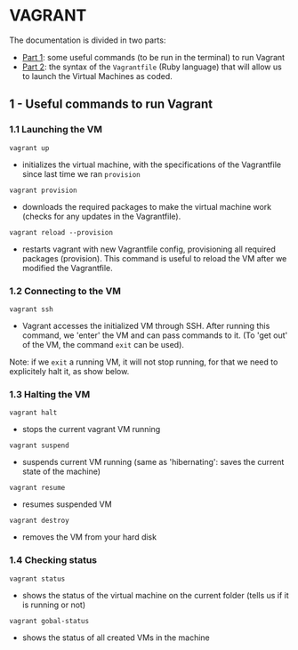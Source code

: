 # VAGRANT 

The documentation is divided in two parts:
- [Part 1](#1---useful-commands-to-run-vagrant): some useful commands (to be run in the terminal) to run Vagrant
- [Part 2](): the syntax of the `Vagrantfile` (Ruby language) that will allow us to launch the Virtual Machines as coded.

## 1 - Useful commands to run Vagrant
### 1.1 Launching the VM
```vagrant up```
- initializes the virtual machine, with the specifications of the Vagrantfile since last time we ran `provision`

```vagrant provision```
- downloads the required packages to make the virtual machine work (checks for any updates in the Vagrantfile).

```vagrant reload --provision```
- restarts vagrant with new Vagrantfile config, provisioning all required packages (provision). This command is useful to reload the VM after we modified the Vagrantfile.

### 1.2 Connecting to the VM
```vagrant ssh```
- Vagrant accesses the initialized VM through SSH. After running this command, we 'enter' the VM and can pass commands to it. (To 'get out' of the VM, the command `exit` can be used).

Note: if we `exit` a running VM, it will not stop running, for that we need to explicitely halt it, as show below.

### 1.3 Halting the VM
```vagrant halt```
- stops the current vagrant VM running

```vagrant suspend```
- suspends current VM running (same as 'hibernating': saves the current state of the machine)

```vagrant resume```
- resumes suspended VM

```vagrant destroy```
- removes the VM from your hard disk

 ### 1.4 Checking status
```vagrant status```
- shows the status of the virtual machine on the current folder (tells us if it is running or not)

```vagrant gobal-status```
- shows the status of all created VMs in the machine
